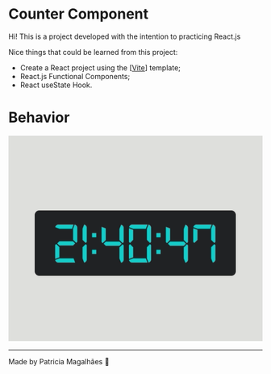 # Counter Component

Hi! This is a project developed with the intention to practicing React.js

Nice things that could be learned from this project:

- Create a React project using the [[Vite](https://vitejs.dev/)] template;
- React.js Functional Components;
- React useState Hook.

# Behavior

![Image](https://github.com/pmagalhaes2/clock-component/blob/main/src/assets/clock.gif?raw=true)

---

Made by Patricia Magalhães 💙
